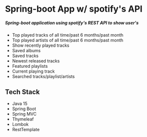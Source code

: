 # Spring-boot App w/ spotify's API 

##### Spring-boot application using spotify's REST API to show user's
* Top played tracks of all time/past 6 months/past month
* Top played artists of all time/past 6 months/past month
* Show recently played tracks
* Saved albums
* Saved tracks
* Newest released tracks
* Featured playlists
* Current playing track
* Searched tracks/playlist/artists

## Tech Stack
* Java 15
* Spring Boot
* Spring MVC
* Thymeleaf
* Lombok
* RestTemplate 